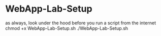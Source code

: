 # WebApp-Lab-Setup

as always, look under the hood before you run a script from the internet
chmod +x WebApp-Lab-Setup.sh
./WebApp-Lab-Setup.sh